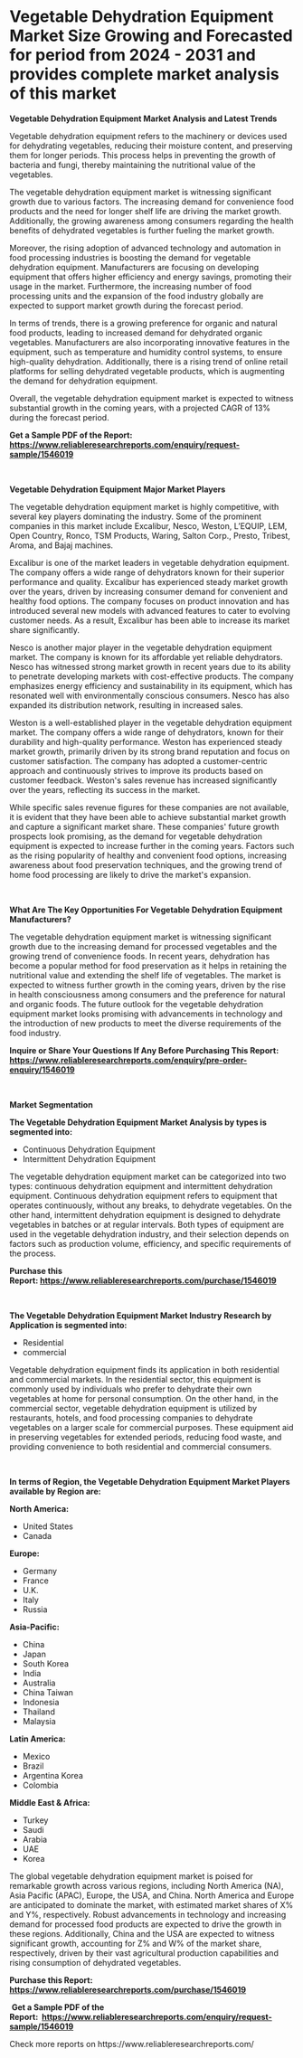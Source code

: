<p><h1>Vegetable Dehydration Equipment Market Size Growing and Forecasted for period from 2024 - 2031 and provides complete market analysis of this market</h1></p><p><strong>Vegetable Dehydration Equipment Market Analysis and Latest Trends</strong></p>
<p><p>Vegetable dehydration equipment refers to the machinery or devices used for dehydrating vegetables, reducing their moisture content, and preserving them for longer periods. This process helps in preventing the growth of bacteria and fungi, thereby maintaining the nutritional value of the vegetables.</p><p>The vegetable dehydration equipment market is witnessing significant growth due to various factors. The increasing demand for convenience food products and the need for longer shelf life are driving the market growth. Additionally, the growing awareness among consumers regarding the health benefits of dehydrated vegetables is further fueling the market growth.</p><p>Moreover, the rising adoption of advanced technology and automation in food processing industries is boosting the demand for vegetable dehydration equipment. Manufacturers are focusing on developing equipment that offers higher efficiency and energy savings, promoting their usage in the market. Furthermore, the increasing number of food processing units and the expansion of the food industry globally are expected to support market growth during the forecast period.</p><p>In terms of trends, there is a growing preference for organic and natural food products, leading to increased demand for dehydrated organic vegetables. Manufacturers are also incorporating innovative features in the equipment, such as temperature and humidity control systems, to ensure high-quality dehydration. Additionally, there is a rising trend of online retail platforms for selling dehydrated vegetable products, which is augmenting the demand for dehydration equipment.</p><p>Overall, the vegetable dehydration equipment market is expected to witness substantial growth in the coming years, with a projected CAGR of 13% during the forecast period.</p></p>
<p><strong>Get a Sample PDF of the Report:&nbsp; <a href="https://www.reliableresearchreports.com/enquiry/request-sample/1546019">https://www.reliableresearchreports.com/enquiry/request-sample/1546019</a></strong></p>
<p>&nbsp;</p>
<p><strong>Vegetable Dehydration Equipment Major Market Players</strong></p>
<p><p>The vegetable dehydration equipment market is highly competitive, with several key players dominating the industry. Some of the prominent companies in this market include Excalibur, Nesco, Weston, L’EQUIP, LEM, Open Country, Ronco, TSM Products, Waring, Salton Corp., Presto, Tribest, Aroma, and Bajaj machines.</p><p>Excalibur is one of the market leaders in vegetable dehydration equipment. The company offers a wide range of dehydrators known for their superior performance and quality. Excalibur has experienced steady market growth over the years, driven by increasing consumer demand for convenient and healthy food options. The company focuses on product innovation and has introduced several new models with advanced features to cater to evolving customer needs. As a result, Excalibur has been able to increase its market share significantly.</p><p>Nesco is another major player in the vegetable dehydration equipment market. The company is known for its affordable yet reliable dehydrators. Nesco has witnessed strong market growth in recent years due to its ability to penetrate developing markets with cost-effective products. The company emphasizes energy efficiency and sustainability in its equipment, which has resonated well with environmentally conscious consumers. Nesco has also expanded its distribution network, resulting in increased sales.</p><p>Weston is a well-established player in the vegetable dehydration equipment market. The company offers a wide range of dehydrators, known for their durability and high-quality performance. Weston has experienced steady market growth, primarily driven by its strong brand reputation and focus on customer satisfaction. The company has adopted a customer-centric approach and continuously strives to improve its products based on customer feedback. Weston's sales revenue has increased significantly over the years, reflecting its success in the market.</p><p>While specific sales revenue figures for these companies are not available, it is evident that they have been able to achieve substantial market growth and capture a significant market share. These companies' future growth prospects look promising, as the demand for vegetable dehydration equipment is expected to increase further in the coming years. Factors such as the rising popularity of healthy and convenient food options, increasing awareness about food preservation techniques, and the growing trend of home food processing are likely to drive the market's expansion.</p></p>
<p>&nbsp;</p>
<p><strong>What Are The Key Opportunities For Vegetable Dehydration Equipment Manufacturers?</strong></p>
<p><p>The vegetable dehydration equipment market is witnessing significant growth due to the increasing demand for processed vegetables and the growing trend of convenience foods. In recent years, dehydration has become a popular method for food preservation as it helps in retaining the nutritional value and extending the shelf life of vegetables. The market is expected to witness further growth in the coming years, driven by the rise in health consciousness among consumers and the preference for natural and organic foods. The future outlook for the vegetable dehydration equipment market looks promising with advancements in technology and the introduction of new products to meet the diverse requirements of the food industry.</p></p>
<p><strong>Inquire or Share Your Questions If Any Before Purchasing This Report: <a href="https://www.reliableresearchreports.com/enquiry/pre-order-enquiry/1546019">https://www.reliableresearchreports.com/enquiry/pre-order-enquiry/1546019</a></strong></p>
<p>&nbsp;</p>
<p><strong>Market Segmentation</strong></p>
<p><strong>The Vegetable Dehydration Equipment Market Analysis by types is segmented into:</strong></p>
<p><ul><li>Continuous Dehydration Equipment</li><li>Intermittent Dehydration Equipment</li></ul></p>
<p><p>The vegetable dehydration equipment market can be categorized into two types: continuous dehydration equipment and intermittent dehydration equipment. Continuous dehydration equipment refers to equipment that operates continuously, without any breaks, to dehydrate vegetables. On the other hand, intermittent dehydration equipment is designed to dehydrate vegetables in batches or at regular intervals. Both types of equipment are used in the vegetable dehydration industry, and their selection depends on factors such as production volume, efficiency, and specific requirements of the process.</p></p>
<p><strong>Purchase this Report:&nbsp;<a href="https://www.reliableresearchreports.com/purchase/1546019">https://www.reliableresearchreports.com/purchase/1546019</a></strong></p>
<p>&nbsp;</p>
<p><strong>The Vegetable Dehydration Equipment Market Industry Research by Application is segmented into:</strong></p>
<p><ul><li>Residential</li><li>commercial</li></ul></p>
<p><p>Vegetable dehydration equipment finds its application in both residential and commercial markets. In the residential sector, this equipment is commonly used by individuals who prefer to dehydrate their own vegetables at home for personal consumption. On the other hand, in the commercial sector, vegetable dehydration equipment is utilized by restaurants, hotels, and food processing companies to dehydrate vegetables on a larger scale for commercial purposes. These equipment aid in preserving vegetables for extended periods, reducing food waste, and providing convenience to both residential and commercial consumers.</p></p>
<p>&nbsp;</p>
<p><strong>In terms of Region, the Vegetable Dehydration Equipment Market Players available by Region are:</strong></p>
<p>
    <p> <strong> North America: </strong>
        <ul>
            <li>United States</li>
            <li>Canada</li>
        </ul>
        </p> 
    <p> <strong> Europe: </strong>
        <ul>
            <li>Germany</li>
            <li>France</li>
            <li>U.K.</li>
            <li>Italy</li>
            <li>Russia</li>
        </ul>
        </p> 
    <p> <strong> Asia-Pacific: </strong>
        <ul>
            <li>China</li>
            <li>Japan</li>
            <li>South Korea</li>
            <li>India</li>
            <li>Australia</li>
            <li>China Taiwan</li>
            <li>Indonesia</li>
            <li>Thailand</li>
            <li>Malaysia</li>
        </ul>
        </p> 
    <p> <strong> Latin America: </strong>
        <ul>
            <li>Mexico</li>
            <li>Brazil</li>
            <li>Argentina Korea</li>
            <li>Colombia</li>
        </ul>
        </p> 
    <p> <strong> Middle East & Africa: </strong>
        <ul>
            <li>Turkey</li>
            <li>Saudi</li>
            <li>Arabia</li>
            <li>UAE</li>
            <li>Korea</li>
        </ul>
    </p>
    </p>
<p><p>The global vegetable dehydration equipment market is poised for remarkable growth across various regions, including North America (NA), Asia Pacific (APAC), Europe, the USA, and China. North America and Europe are anticipated to dominate the market, with estimated market shares of X% and Y%, respectively. Robust advancements in technology and increasing demand for processed food products are expected to drive the growth in these regions. Additionally, China and the USA are expected to witness significant growth, accounting for Z% and W% of the market share, respectively, driven by their vast agricultural production capabilities and rising consumption of dehydrated vegetables.</p></p>
<p><strong>Purchase this Report: <a href="https://www.reliableresearchreports.com/purchase/1546019">https://www.reliableresearchreports.com/purchase/1546019</a></strong></p>
<p>&nbsp;<strong>Get a Sample PDF of the Report:&nbsp;&nbsp;<a href="https://www.reliableresearchreports.com/enquiry/request-sample/1546019">https://www.reliableresearchreports.com/enquiry/request-sample/1546019</a></strong></p>
<p><strong></strong></p>
<p>Check more reports on https://www.reliableresearchreports.com/</p>